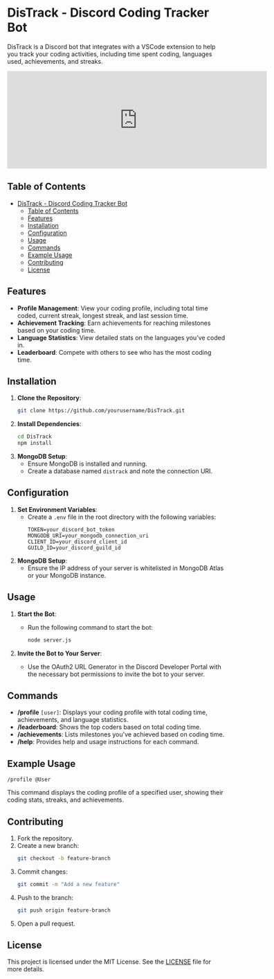 # DisTrack - Discord Coding Tracker Bot

DisTrack is a Discord bot that integrates with a VSCode extension to help you track your coding activities, including time spent coding, languages used, achievements, and streaks.


<iframe src="https://github.com/sponsors/JayNightmare/card" title="Sponsor JayNightmare" height="225" width="600" style="border: 0;"></iframe>


## Table of Contents
- [DisTrack - Discord Coding Tracker Bot](#distrack---discord-coding-tracker-bot)
  - [Table of Contents](#table-of-contents)
  - [Features](#features)
  - [Installation](#installation)
  - [Configuration](#configuration)
  - [Usage](#usage)
  - [Commands](#commands)
  - [Example Usage](#example-usage)
  - [Contributing](#contributing)
  - [License](#license)

## Features

- **Profile Management**: View your coding profile, including total time coded, current streak, longest streak, and last session time.
- **Achievement Tracking**: Earn achievements for reaching milestones based on your coding time.
- **Language Statistics**: View detailed stats on the languages you’ve coded in.
- **Leaderboard**: Compete with others to see who has the most coding time.

## Installation

1. **Clone the Repository**:
   ```bash
   git clone https://github.com/yourusername/DisTrack.git
   ```
2. **Install Dependencies**:
   ```bash
   cd DisTrack
   npm install
   ```
3. **MongoDB Setup**:
   - Ensure MongoDB is installed and running.
   - Create a database named `distrack` and note the connection URI.

## Configuration

1. **Set Environment Variables**:
   - Create a `.env` file in the root directory with the following variables:
     ```plaintext
     TOKEN=your_discord_bot_token
     MONGODB_URI=your_mongodb_connection_uri
     CLIENT_ID=your_discord_client_id
     GUILD_ID=your_discord_guild_id
     ```
2. **MongoDB Setup**:
   - Ensure the IP address of your server is whitelisted in MongoDB Atlas or your MongoDB instance.

## Usage

1. **Start the Bot**:
   - Run the following command to start the bot:
     ```bash
     node server.js
     ```

2. **Invite the Bot to Your Server**:
   - Use the OAuth2 URL Generator in the Discord Developer Portal with the necessary bot permissions to invite the bot to your server.

## Commands

- **/profile** `[user]`: Displays your coding profile with total coding time, achievements, and language statistics.
- **/leaderboard**: Shows the top coders based on total coding time.
- **/achievements**: Lists milestones you've achieved based on coding time.
- **/help**: Provides help and usage instructions for each command.

## Example Usage

```
/profile @User
```

This command displays the coding profile of a specified user, showing their coding stats, streaks, and achievements.

## Contributing

1. Fork the repository.
2. Create a new branch:
   ```bash
   git checkout -b feature-branch
   ```
3. Commit changes:
   ```bash
   git commit -m "Add a new feature"
   ```
4. Push to the branch:
   ```bash
   git push origin feature-branch
   ```
5. Open a pull request.

## License

This project is licensed under the MIT License. See the [LICENSE](LICENSE) file for more details.
